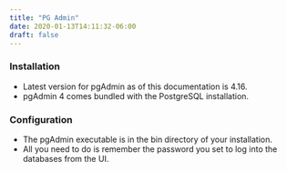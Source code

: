 ```yaml
---
title: "PG Admin"
date: 2020-01-13T14:11:32-06:00
draft: false
---
```


### Installation

* Latest version for pgAdmin as of this documentation is 4.16.
* pgAdmin 4 comes bundled with the PostgreSQL installation.

### Configuration

* The pgAdmin executable is in the bin directory of your installation.
* All you need to do is remember the password you set to log into the databases from the UI.
